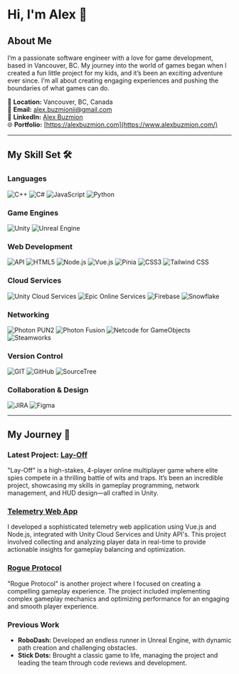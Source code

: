# Hi, I'm Alex 👋

## About Me

I’m a passionate software engineer with a love for game development, based in Vancouver, BC. My journey into the world of games began when I created a fun little project for my kids, and it’s been an exciting adventure ever since. I’m all about creating engaging experiences and pushing the boundaries of what games can do.

📍 **Location:** Vancouver, BC, Canada  
📧 **Email:** [alex.buzmionii@gmail.com](mailto:alex.buzmionii@gmail.com)  
💼 **LinkedIn:** [Alex Buzmion](https://www.linkedin.com/in/alexbuzmion)  
🌐 **Portfolio:** [https://alexbuzmion.com](https://www.alexbuzmion.com/)

---

## My Skill Set 🛠️

### Languages
![C++](https://img.shields.io/badge/C%2B%2B-00599C?style=for-the-badge&logo=c%2B%2B&logoColor=white)
![C#](https://img.shields.io/badge/C%23-239120?style=for-the-badge&logo=c-sharp&logoColor=white)
![JavaScript](https://img.shields.io/badge/JavaScript-F7DF1E?style=for-the-badge&logo=javascript&logoColor=black)
![Python](https://img.shields.io/badge/Python-3776AB?style=for-the-badge&logo=python&logoColor=white)

### Game Engines
![Unity](https://img.shields.io/badge/Unity-100000?style=for-the-badge&logo=unity&logoColor=white)
![Unreal Engine](https://img.shields.io/badge/Unreal_Engine-313131?style=for-the-badge&logo=unreal-engine&logoColor=white)

### Web Development
![API](https://img.shields.io/badge/API-FF6F00?style=for-the-badge&logo=api&logoColor=white)
![HTML5](https://img.shields.io/badge/HTML5-E34F26?style=for-the-badge&logo=html5&logoColor=white)
![Node.js](https://img.shields.io/badge/node.js-6DA55F?style=for-the-badge&logo=node.js&logoColor=white)
![Vue.js](https://img.shields.io/badge/vue.js-%2335495e.svg?style=for-the-badge&logo=vuedotjs&logoColor=%234FC08D)
![Pinia](https://img.shields.io/badge/Pinia-%2335495e.svg?style=for-the-badge&logo=vue.js&logoColor=%234FC08D)
![CSS3](https://img.shields.io/badge/CSS3-1572B6?style=for-the-badge&logo=css3&logoColor=white)
![Tailwind CSS](https://img.shields.io/badge/Tailwind_CSS-38B2AC?style=for-the-badge&logo=tailwind-css&logoColor=white)

### Cloud Services
![Unity Cloud Services](https://img.shields.io/badge/Unity_Cloud_Services-100000?style=for-the-badge&logo=unity&logoColor=white)
![Epic Online Services](https://img.shields.io/badge/Epic_Online_Services-313131?style=for-the-badge&logo=epic-games&logoColor=white)
![Firebase](https://img.shields.io/badge/firebase-FFCA28?style=for-the-badge&logo=firebase&logoColor=white)
![Snowflake](https://img.shields.io/badge/Snowflake-29B5E8?style=for-the-badge&logo=snowflake&logoColor=white)

### Networking
![Photon PUN2](https://img.shields.io/badge/Photon_PUN2-027DFD?style=for-the-badge&logo=photon&logoColor=white)
![Photon Fusion](https://img.shields.io/badge/Photon_Fusion-007DFD?style=for-the-badge&logo=photon&logoColor=white)
![Netcode for GameObjects](https://img.shields.io/badge/Netcode_For_GameObjects-FFCD00?style=for-the-badge&logo=unity&logoColor=black)
![Steamworks](https://img.shields.io/badge/Steamworks-000000?style=for-the-badge&logo=steam&logoColor=white)

### Version Control
![GIT](https://img.shields.io/badge/GIT-%23F05033.svg?style=for-the-badge&logo=git&logoColor=white)
![GitHub](https://img.shields.io/badge/GitHub-%23121011.svg?style=for-the-badge&logo=github&logoColor=white)
![SourceTree](https://img.shields.io/badge/SourceTree-0052CC?style=for-the-badge&logo=sourcetree&logoColor=white)

### Collaboration & Design
![JIRA](https://img.shields.io/badge/JIRA-%230A0FFF.svg?style=for-the-badge&logo=jira&logoColor=white)
![Figma](https://img.shields.io/badge/Figma-%23F24E1E.svg?style=for-the-badge&logo=figma&logoColor=white)


---

## My Journey 🌟

### Latest Project: [Lay-Off](https://github.com/AlexBuzmion/layoff)
"Lay-Off" is a high-stakes, 4-player online multiplayer game where elite spies compete in a thrilling battle of wits and traps. It’s been an incredible project, showcasing my skills in gameplay programming, network management, and HUD design—all crafted in Unity.

### [Telemetry Web App](https://github.com/AlexBuzmion/layoff_webapp)
I developed a sophisticated telemetry web application using Vue.js and Node.js, integrated with Unity Cloud Services and Unity API's. This project involved collecting and analyzing player data in real-time to provide actionable insights for gameplay balancing and optimization.

### [Rogue Protocol](https://github.com/AlexBuzmion/rogueprotocol)
"Rogue Protocol" is another project where I focused on creating a compelling gameplay experience. The project included implementing complex gameplay mechanics and optimizing performance for an engaging and smooth player experience.

### Previous Work
- **RoboDash:** Developed an endless runner in Unreal Engine, with dynamic path creation and challenging obstacles.
- **Stick Dots:** Brought a classic game to life, managing the project and leading the team through code reviews and development.
